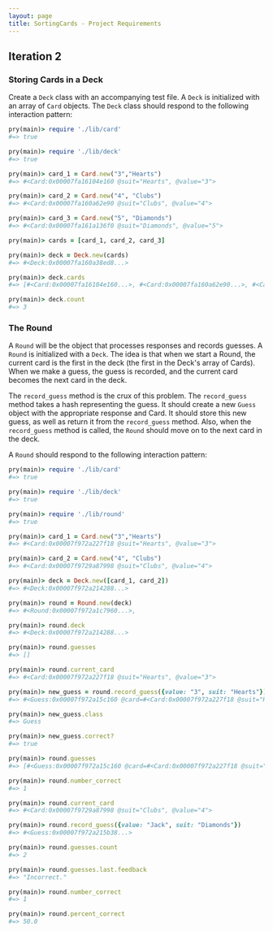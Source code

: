 ```yaml
---
layout: page
title: SortingCards - Project Requirements
---
```


## Iteration 2

### Storing Cards in a Deck

Create a `Deck` class with an accompanying test file. A `Deck` is initialized with an array of `Card` objects. The `Deck` class should respond to the following interaction pattern:

```ruby
pry(main)> require './lib/card'
#=> true

pry(main)> require './lib/deck'
#=> true

pry(main)> card_1 = Card.new("3","Hearts")
#=> #<Card:0x00007fa16104e160 @suit="Hearts", @value="3">

pry(main)> card_2 = Card.new("4", "Clubs")
#=> #<Card:0x00007fa160a62e90 @suit="Clubs", @value="4">

pry(main)> card_3 = Card.new("5", "Diamonds")
#=> #<Card:0x00007fa161a136f0 @suit="Diamonds", @value="5">

pry(main)> cards = [card_1, card_2, card_3]

pry(main)> deck = Deck.new(cards)
#=> #<Deck:0x00007fa160a38ed8...>

pry(main)> deck.cards
#=> [#<Card:0x00007fa16104e160...>, #<Card:0x00007fa160a62e90...>, #<Card:0x00007fa161a136f0...>]

pry(main)> deck.count
#=> 3
```

### The Round

A `Round` will be the object that processes responses and records guesses. A `Round` is initialized with a `Deck`. The idea is that when we start a Round, the current card is the first in the deck (the first in the Deck's array of Cards). When we make a guess, the guess is recorded, and the current card becomes the next card in the deck.

The `record_guess` method is the crux of this problem. The `record_guess` method takes a hash representing the guess. It should create a new `Guess` object with the appropriate response and Card. It should store this new guess, as well as return it from the `record_guess` method. Also, when the `record_guess` method is called, the `Round` should move on to the next card in the deck.

A `Round` should respond to the following interaction pattern:

```ruby
pry(main)> require './lib/card'
#=> true

pry(main)> require './lib/deck'
#=> true

pry(main)> require './lib/round'
#=> true

pry(main)> card_1 = Card.new("3","Hearts")
#=> #<Card:0x00007f972a227f18 @suit="Hearts", @value="3">

pry(main)> card_2 = Card.new("4", "Clubs")
#=> #<Card:0x00007f9729a87998 @suit="Clubs", @value="4">

pry(main)> deck = Deck.new([card_1, card_2])
#=> #<Deck:0x00007f972a214288...>

pry(main)> round = Round.new(deck)
#=> #<Round:0x00007f972a1c7960...>,

pry(main)> round.deck
#=> #<Deck:0x00007f972a214288...>

pry(main)> round.guesses
#=> []

pry(main)> round.current_card
#=> #<Card:0x00007f972a227f18 @suit="Hearts", @value="3">

pry(main)> new_guess = round.record_guess({value: "3", suit: "Hearts"})
#=> #<Guess:0x00007f972a15c160 @card=#<Card:0x00007f972a227f18 @suit="Hearts", @value="3">, @response="3 of Hearts">

pry(main)> new_guess.class
#=> Guess

pry(main)> new_guess.correct?
#=> true

pry(main)> round.guesses
#=> [#<Guess:0x00007f972a15c160 @card=#<Card:0x00007f972a227f18 @suit="Hearts", @value="3">, @response="3 of Hearts">]

pry(main)> round.number_correct
#=> 1

pry(main)> round.current_card
#=> #<Card:0x00007f9729a87998 @suit="Clubs", @value="4">

pry(main)> round.record_guess({value: "Jack", suit: "Diamonds"})
#=> #<Guess:0x00007f972a215b38...>

pry(main)> round.guesses.count
#=> 2

pry(main)> round.guesses.last.feedback
#=> "Incorrect."

pry(main)> round.number_correct
#=> 1

pry(main)> round.percent_correct
#=> 50.0
```



